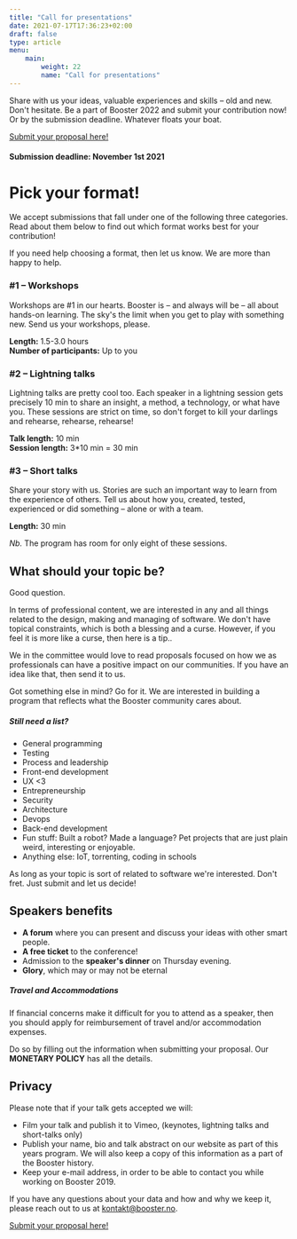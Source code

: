 ```yaml
---
title: "Call for presentations"
date: 2021-07-17T17:36:23+02:00
draft: false
type: article
menu:
    main:
        weight: 22
        name: "Call for presentations"
---
```


Share with us your ideas, valuable experiences and skills – old and new. Don't hesitate. Be a part of Booster 2022 and submit your contribution now! Or by the submission deadline. Whatever floats your boat.

[Submit your proposal here!](https://forms.gle/dN3FMUDR9DbxV3WP8)

#### Submission deadline: November 1st 2021

Pick your format!
=================

We accept submissions that fall under one of the following three categories. Read about them below to find out which format works best for your contribution!

If you need help choosing a format, then let us know. We are more than happy to help.

### #1 – Workshops

Workshops are #1 in our hearts. Booster is – and always will be – all about hands-on learning. The sky's the limit when you get to play with something new. Send us your workshops, please.

**Length:** 1.5-3.0 hours  
**Number of participants:** Up to you

### #2 – Lightning talks

Lightning talks are pretty cool too. Each speaker in a lightning session gets precisely 10 min to share an insight, a method, a technology, or what have you. These sessions are strict on time, so don't forget to kill your darlings and rehearse, rehearse, rehearse!

**Talk length:** 10 min  
**Session length:** 3\*10 min = 30 min

### #3 – Short talks

Share your story with us. Stories are such an important way to learn from the experience of others. Tell us about how you, created, tested, experienced or did something – alone or with a team.

**Length:** 30 min  
  
_Nb._ The program has room for only eight of these sessions.

What should your topic be?
--------------------------

Good question.

In terms of professional content, we are interested in any and all things related to the design, making and managing of software. We don't have topical constraints, which is both a blessing and a curse. However, if you feel it is more like a curse, then here is a tip..

We in the committee would love to read proposals focused on how we as professionals can have a positive impact on our communities. If you have an idea like that, then send it to us.

Got something else in mind? Go for it. We are interested in building a program that reflects what the Booster community cares about.

##### Still need a list?

*   General programming
*   Testing
*   Process and leadership
*   Front-end development
*   UX <3
*   Entrepreneurship
*   Security
*   Architecture
*   Devops
*   Back-end development
*   Fun stuff: Built a robot? Made a language? Pet projects that are just plain weird, interesting or enjoyable.
*   Anything else: IoT, torrenting, coding in schools

As long as your topic is sort of related to software we're interested. Don't fret. Just submit and let us decide!

Speakers benefits
-----------------

*   **A forum** where you can present and discuss your ideas with other smart people.
*   **A free ticket** to the conference!
*   Admission to the **speaker's dinner** on Thursday evening.
*   **Glory**, which may or may not be eternal

##### Travel and Accommodations

If financial concerns make it difficult for you to attend as a speaker, then you should apply for reimbursement of travel and/or accommodation expenses.

Do so by filling out the information when submitting your proposal. Our **MONETARY POLICY** has all the details.

Privacy
-------

Please note that if your talk gets accepted we will:

*   Film your talk and publish it to Vimeo, (keynotes, lightning talks and short-talks only)
*   Publish your name, bio and talk abstract on our website as part of this years program. We will also keep a copy of this information as a part of the Booster history.
*   Keep your e-mail address, in order to be able to contact you while working on Booster 2019.

If you have any questions about your data and how and why we keep it, please reach out to us at [kontakt@booster.no](mailto:kontakt@booster.no).

[Submit your proposal here!](https://forms.gle/dN3FMUDR9DbxV3WP8)
